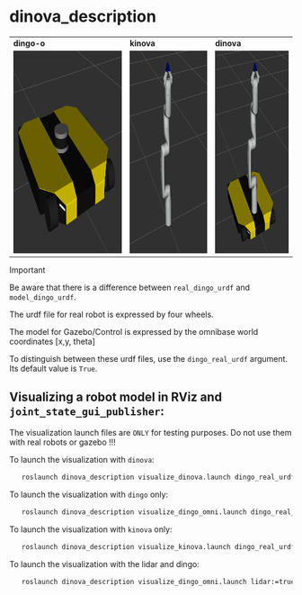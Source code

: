 # dinova_description

<table>
  <tr>
    <td><b>dingo-o</b></th>
    <td><b>kinova</b></th>
    <td><b>dinova</b></th>
  </tr> 
  <tr>
    <td> <img src="./assets/images/dingo-o.png"  alt="1" height = 360px ></td>
    <td> <img src="./assets/images/kinova.png"  alt="1" height = 360px ></td>
    <td> <img src="./assets/images/dinova.png"  alt="1" height = 360px ></td>
  </tr> 
</table>

>[!Important]
> Be aware that there is a difference between `real_dingo_urdf` and `model_dingo_urdf`. 
>
> The urdf file for real robot is expressed by four wheels. 
>
> The model for Gazebo/Control is expressed by the omnibase world coordinates [x,y, theta]
>
> To distinguish between these urdf files, use the `dingo_real_urdf` argument. Its default value is `True`.

## Visualizing a robot model in RViz and `joint_state_gui_publisher`:
The visualization launch files are `ONLY` for testing purposes. Do not use them with real robots or gazebo !!!

To launch the visualization with `dinova`:
``` bash
   roslaunch dinova_description visualize_dinova.launch dingo_real_urdf:=false
```
To launch the visualization with `dingo` only:
``` bash
   roslaunch dinova_description visualize_dingo_omni.launch dingo_real_urdf:=false
```
To launch the visualization with `kinova` only:
``` bash
   roslaunch dinova_description visualize_kinova.launch dingo_real_urdf:=false
```
To launch the visualization with the lidar and dingo:
``` bash
   roslaunch dinova_description visualize_dingo_omni.launch lidar:=true dingo_real_urdf:=false
```










